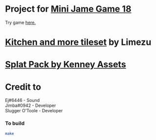 # Project for [Mini Jame Game 18](https://itch.io/jam/mini-jame-gam-18)
Try game [here.](https://minijamegame18.web.app/)


# [Kitchen and more tileset](https://limezu.itch.io/kitchen) by Limezu
# [Splat Pack by Kenney Assets](https://kenney-assets.itch.io/splat-pack)

# Credit to 
Ej#6446 - Sound   
Jimba#0942 - Developer  
Slugger O'Toole - Developer  





### To build
```bash
make
```